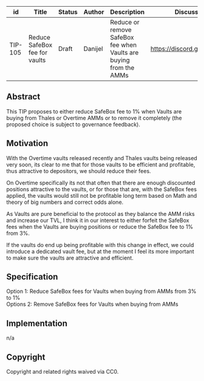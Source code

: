 | id | Title | Status | Author | Description | Discussions to | Created |
| ----------- | ----------- | ----------- | ----------- | ----------- | ----------- | ----------- |
| TIP-105 | Reduce SafeBox fee for vaults| Draft | Danijel | Reduce or remove SafeBox fee when Vaults are buying from the AMMs  | https://discord.gg/rPpPcMXSeU | 2022-11-21


## Abstract

This TIP proposes to either reduce SafeBox fee to 1% when Vaults are buying from Thales or Overtime AMMs or to remove it completely (the proposed choice is subject to governance feedback). 
 
## Motivation
 
With the Overtime vaults released recently and Thales vaults being released very soon, its clear to me that for those vaults to be efficient and profitable, thus attractive to depositors, we should reduce their fees.  

On Overtime specifically its not that often that there are enough discounted positions attractive to the vaults, or for those that are, with the SafeBox fees applied, the vaults would still not be profitable long term based on Math and theory of big numbers and correct odds alone.

As Vaults are pure beneficial to the protocol as they balance the AMM risks and increase our TVL, I think it in our interest to either forfeit the SafeBox fees when the Vaults are buying positions or reduce the SafeBox fee to 1% from 3%.  

If the vaults do end up being profitable with this change in effect, we could introduce a dedicated vault fee, but at the moment I feel its more important to make sure the vaults are attractive and efficient.     

## Specification 

Option 1: Reduce SafeBox fees for Vaults when buying from AMMs from 3% to 1%  
Options 2: Remove SafeBox fees for Vaults when buying from AMMs
## Implementation

n/a

## Copyright
 
Copyright and related rights waived via CC0.
